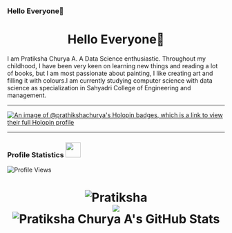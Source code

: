 ### Hello Everyone👋
<h1 align="center"> 
 Hello Everyone👋 
</h1>


I am Pratiksha Churya A. A Data Science enthusiastic. Throughout my childhood, I have been very keen on learning new things and reading a lot of books, but I am most passionate about painting, I like creating art and filling it with colours.I am currently studying computer science with data science as specialization in Sahyadri College of Engineering and management.

<!--
**PratikshaChuryaA/PratikshaChuryaA** is a ✨ _special_ ✨ repository because its `README.md` (this file) appears on your GitHub profile.

Here are some ideas to get you started:

- 🔭 I’m currently working on ...
- 🌱 I’m currently learning ...
- 👯 I’m looking to collaborate on ...
- 🤔 I’m looking for help with ...
- 💬 Ask me about ...
- 📫 How to reach me: ...
- 😄 Pronouns: ...
- ⚡ Fun fact: ...
-->
--- 

[![An image of @prathikshachurya's Holopin badges, which is a link to view their full Holopin profile](https://holopin.me/prathikshachurya)](https://holopin.io/@prathikshachurya)

---

### Profile Statistics <img src="https://camo.githubusercontent.com/f11b92476ee793cfe97f20e0564ab552bd9bd670179d7b6772c59bb4d3218ca6/68747470733a2f2f692e70696e696d672e636f6d2f6f726967696e616c732f36352f63342f66342f36356334663435323537316265313236316539633632336637646134383861632e676966" width="35"/></h3>
![Profile Views](https://komarev.com/ghpvc/?username=your-github-PratikshaChuryaA)
<br>

<h1 align="center">
  <img src="https://github-readme-stats.vercel.app/api?username=PratikshaChuryaA&show_icons=true&theme=dark" alt=Pratiksha Churya A's GitHub Stats" /><br>
  <img src="https://github-readme-stats.vercel.app/api/top-langs/?username=PratikshaChuryaA&theme=dark&langs_count=10" /><br>
  <img src="https://github-readme-streak-stats.herokuapp.com/?user=PratikshaChuryaA&theme=dark" alt=" Pratiksha Churya A's GitHub Stats" /><br>
</h1>
